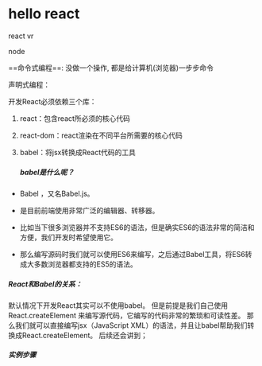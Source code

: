 # hello react

react vr

node

==命令式编程==: 没做一个操作, 都是给计算机(浏览器)一步步命令

声明式编程：

开发React必须依赖三个库：

1. react：包含react所必须的核心代码

2. react-dom：react渲染在不同平台所需要的核心代码

3. babel：将jsx转换成React代码的工具

   #####  babel是什么呢？

- Babel ，又名Babel.js。

- 是目前前端使用非常广泛的编辑器、转移器。

-  比如当下很多浏览器并不支持ES6的语法，但是确实ES6的语法非常的简洁和方便，我们开发时希望使用它。

-  那么编写源码时我们就可以使用ES6来编写，之后通过Babel工具，将ES6转成大多数浏览器都支持的ES5的语法。

  ##### React和Babel的关系：

   默认情况下开发React其实可以不使用babel。
  但是前提是我们自己使用React.createElement 来编写源代码，它编写的代码非常的繁琐和可读性差。
  那么我们就可以直接编写jsx（JavaScript XML）的语法，并且让babel帮助我们转换成React.createElement。
  后续还会讲到；

  ##### 实例步骤

  

